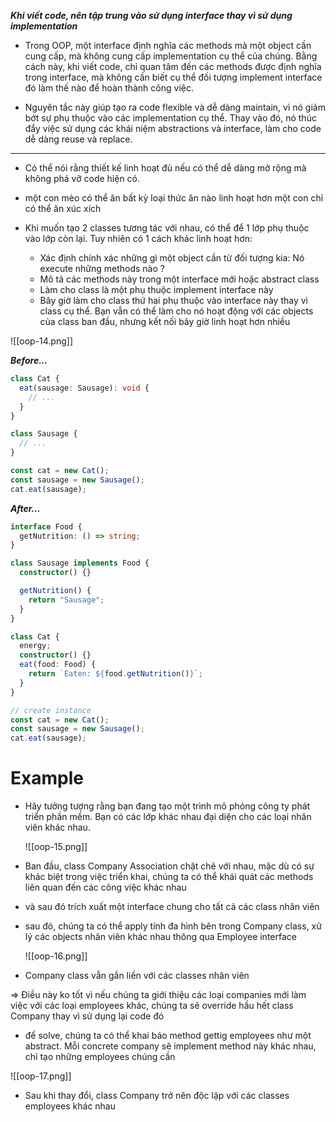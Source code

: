 
***Khi viết code, nên tập trung vào sử dụng interface thay vì sử dụng implementation***

- Trong OOP, một interface định nghĩa các methods mà một object cần cung cấp, mà không cung cấp implementation cụ thể của chúng. Bằng cách này, khi viết code, chỉ quan tâm đến các methods được định nghĩa trong interface, mà không cần biết cụ thể đối tượng implement interface đó làm thế nào để hoàn thành công việc.

- Nguyên tắc này giúp tạo ra code flexible và dễ dàng maintain, vì nó giảm bớt sự phụ thuộc vào các implementation cụ thể. Thay vào đó, nó thúc đẩy việc sử dụng các khái niệm abstractions và interface, làm cho code dễ dàng reuse và replace.

---

- Có thể nói rằng thiết kế linh hoạt đủ nếu có thể dễ dàng mở rộng mà không phá vỡ code hiện có.

- một con mèo có thể ăn bất kỳ loại thức ăn nào linh hoạt hơn một con chỉ có thể ăn xúc xích

- Khi muốn tạo 2 classes tương tác với nhau, có thể để 1 lớp phụ thuộc vào lớp còn lại. Tuy nhiên có 1 cách khác linh hoạt hơn:

	+ Xác định chính xác những gì một object cần từ đối tượng kia: Nó execute những methods nào ?
	+ Mô tả các methods này trong một interface mới hoặc abstract class
	+ Làm cho class là một phụ thuộc implement interface này
	+ Bây giờ làm cho class thứ hai phụ thuộc vào interface này thay vì class cụ thể. Bạn vẫn có thể làm cho nó hoạt động với các objects của class ban đầu, nhưng kết nối bây giờ linh hoạt hơn nhiều
	

![[oop-14.png]]


***Before...***
```ts
class Cat {
  eat(sausage: Sausage): void {
    // ...
  }
}

class Sausage {
  // ...
}

const cat = new Cat();
const sausage = new Sausage();
cat.eat(sausage);

```
	

***After...***

```ts
interface Food {
  getNutrition: () => string;
}

class Sausage implements Food {
  constructor() {}

  getNutrition() {
    return "Sausage";
  }
}

class Cat {
  energy;
  constructor() {}
  eat(food: Food) {
    return `Eaten: ${food.getNutrition()}`;
  }
}

// create instance
const cat = new Cat();
const sausage = new Sausage();
cat.eat(sausage);

```

	
# Example

- Hãy tưởng tượng rằng bạn đang tạo một trình mô phỏng công ty phát triển phần mềm. Bạn có các lớp khác nhau đại diện cho các loại nhân viên khác nhau.

	![[oop-15.png]]
	

- Ban đầu, class Company Association chặt chẽ với nhau, mặc dù có sự khác biệt trong việc triển khai, chúng ta có thể khái quát các methods liên quan đến các công việc khác nhau

- và sau đó trích xuất một interface chung cho tất cả các class nhân viên

- sau đó, chúng ta có thể apply tính đa hình bên trong Company class, xử lý các objects nhân viên khác nhau thông qua Employee interface
	
	![[oop-16.png]]
	
	
- Company class vẫn gắn liền với các classes nhân viên

=> Điều này ko tốt vì nếu chúng ta giới thiệu các loại companies mới làm việc với các loại employees khác, chúng ta sẽ override hầu hết class Company thay vì sử dụng lại code đó

- để solve, chúng ta có thể khai báo method gettig employees như một abstract. Mỗi concrete company sẽ implement method này khác nhau, chỉ tạo những employees chúng cần

![[oop-17.png]]
	

- Sau khi thay đổi, class Company trở nên độc lập với các classes employees khác nhau




	
	

